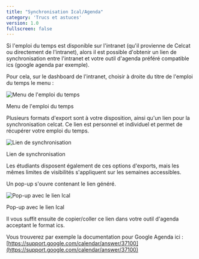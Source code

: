 ```yaml
---
title: "Synchronisation Ical/Agenda"
category: 'Trucs et astuces'
version: 1.0
fullscreen: false
---
```


Si l'emploi du temps est disponible sur l'intranet \(qu'il provienne de Celcat ou directement de l'intranet\), alors il est possible d'obtenir un lien de synchronisation entre l'intranet et votre outil d'agenda préféré compatible ics \(google agenda par exemple\).

Pour cela, sur le dashboard de l'intranet, choisir à droite du titre de l'emploi du temps le menu :


![Menu de l'emploi du temps](/images/trucs/ical1.png)
<p class="legend">Menu de l'emploi du temps</p>


Plusieurs formats d'export sont à votre disposition, ainsi qu'un lien pour la synchronisation celcat. Ce lien est personnel et individuel et permet de récupérer votre emploi du temps.

![Lien de synchronisation](/images/trucs/ical2.png)
<p class="legend">Lien de synchronisation</p>


<alert type="info">

Les étudiants disposent également de ces options d'exports, mais les mêmes limites de visibilités s'appliquent sur les semaines accessibles.

</alert>

Un pop-up s'ouvre contenant le lien généré.

![Pop-up avec le lien Ical](/images/trucs/ical3.png)
<p class="legend">Pop-up avec le lien Ical</p>

Il vous suffit ensuite de copier/coller ce lien dans votre outil d'agenda acceptant le format ics.

Vous trouverez par exemple la documentation pour Google Agenda ici : [https://support.google.com/calendar/answer/37100](https://support.google.com/calendar/answer/37100)




